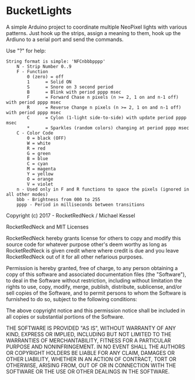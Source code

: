 # BucketLights

A simple Arduino project to coordinate multiple NeoPixel lights with various patterns.
Just hook up the strips, assign a meaning to them, hook up the Ardiuno to a serial port and
send the commands.

Use "?" for help:

    String format is simple: 'NFCnbbbpppp'   
        N - Strip Number 0..9   
        F - Function   
            0 (zero) = off   
            1      = Solid ON   
            S      = Snore on 3 second period   
            B      = Blink with period pppp msec   
            F      = Forward Chase n pixels (n >= 2, 1 on and n-1 off) with period pppp msec   
            R      = Reverse Change n pixels (n >= 2, 1 on and n-1 off) with period pppp msec   
            C      = Cylon (1-light side-to-side) with update period pppp msec   
            *      = Sparkles (random colors) changing at period pppp msec   
        C - Color Code   
            0 = black (OFF)   
            W = white   
            R = red   
            G = green   
            B = blue   
            C = cyan   
            M = magenta   
            Y = yellow   
            O = orange   
            V = violet   
        n - Used only in F and R functions to space the pixels (ignored in all other modes)   
        bbb - Brightness from 000 to 255   
        pppp - Period in milliseconds between transitions   


Copyright (c) 2017 - RocketRedNeck / Michael Kessel

RocketRedNeck and MIT Licenses

RocketRedNeck hereby grants license for others to copy and modify this source code for
whatever purpose other's deem worthy as long as RocketRedNeck is given credit where
where credit is due and you leave RocketRedNeck out of it for all other nefarious purposes.

Permission is hereby granted, free of charge, to any person obtaining a copy
of this software and associated documentation files (the "Software"), to deal
in the Software without restriction, including without limitation the rights
to use, copy, modify, merge, publish, distribute, sublicense, and/or sell
copies of the Software, and to permit persons to whom the Software is
furnished to do so, subject to the following conditions:

The above copyright notice and this permission notice shall be included in all
copies or substantial portions of the Software.

THE SOFTWARE IS PROVIDED "AS IS", WITHOUT WARRANTY OF ANY KIND, EXPRESS OR
IMPLIED, INCLUDING BUT NOT LIMITED TO THE WARRANTIES OF MERCHANTABILITY,
FITNESS FOR A PARTICULAR PURPOSE AND NONINFRINGEMENT. IN NO EVENT SHALL THE
AUTHORS OR COPYRIGHT HOLDERS BE LIABLE FOR ANY CLAIM, DAMAGES OR OTHER
LIABILITY, WHETHER IN AN ACTION OF CONTRACT, TORT OR OTHERWISE, ARISING FROM,
OUT OF OR IN CONNECTION WITH THE SOFTWARE OR THE USE OR OTHER DEALINGS IN THE
SOFTWARE.
